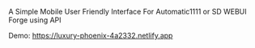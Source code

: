A Simple Mobile User Friendly Interface For Automatic1111 or SD WEBUI Forge using API

Demo: https://luxury-phoenix-4a2332.netlify.app
